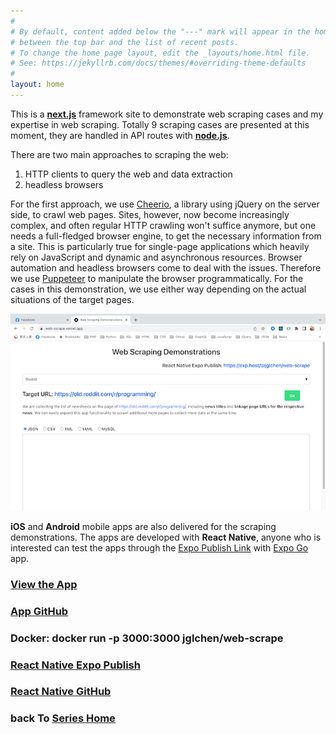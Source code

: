 ```yaml
---
#
# By default, content added below the "---" mark will appear in the home page
# between the top bar and the list of recent posts.
# To change the home page layout, edit the _layouts/home.html file.
# See: https://jekyllrb.com/docs/themes/#overriding-theme-defaults
#
layout: home
---
```



This is a **[next.js](https://nextjs.org/)** framework site to demonstrate web scraping cases and my expertise in web scraping. Totally 9 scraping cases are presented at this moment, they are handled in API routes with **[node.js](https://nodejs.org/en/)**. 

There are two main approaches to scraping the web: 
1. HTTP clients to query the web and data extraction
2. headless browsers

For the first approach, we use [Cheerio](https://www.npmjs.com/package/cheerio), a library using jQuery on the server side, to crawl web pages. Sites, however, now become increasingly complex, and often regular HTTP crawling won't suffice anymore, but one needs a full-fledged browser engine, to get the necessary information from a site. This is particularly true for single-page applications which heavily rely on JavaScript and dynamic and asynchronous resources. Browser automation and headless browsers come to deal with the issues. Therefore we use [Puppeteer](https://pptr.dev/) to manipulate the browser programmatically. For the cases in this demonstration, we use either way depending on the actual situations of the target pages.

[![web-scrape-screenshot](/images/web-scrape-screenshot.png)](https://web-scrape.vercel.app)

**iOS** and **Android** mobile apps are also delivered for the scraping demonstrations. The apps are developed with **React Native**, anyone who is interested can test the apps through the [Expo Publish Link](https://exp.host/@jglchen/web-scrape) with [Expo Go](https://expo.dev/client) app. 


### [View the App](https://web-scrape.vercel.app)
### [App GitHub](https://github.com/jglchen/web-scrape)
### Docker: docker run -p 3000:3000 jglchen/web-scrape
### [React Native Expo Publish](https://expo.dev/@jglchen/web-scrape)
### [React Native GitHub](https://github.com/jglchen/react-native-web-scrape)
### back To [Series Home](https://jglchen.github.io/)

